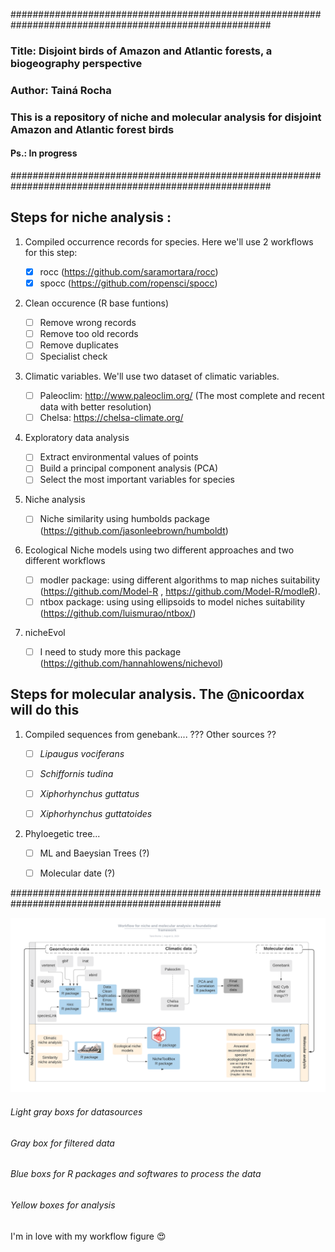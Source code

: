 #######################################################################################################
### Title: Disjoint birds of Amazon and Atlantic forests, a biogeography perspective
### Author: Tainá Rocha
### This is a repository of niche and molecular analysis for disjoint Amazon and Atlantic forest birds
#### Ps.: In progress
#######################################################################################################

										
## Steps for niche analysis :

1. Compiled occurrence records for species. Here we'll use 2 workflows for this step:

    - [x] rocc (https://github.com/saramortara/rocc)  
    - [x] spocc (https://github.com/ropensci/spocc)
    
2. Clean occurence (R base funtions)  

    - [ ] Remove wrong records
    - [ ] Remove too old records
    - [ ] Remove duplicates  
    - [ ] Specialist check
    
3. Climatic variables. We'll use two dataset of climatic variables.
 
    - [ ] Paleoclim: http://www.paleoclim.org/ (The most complete and recent data with better resolution)
    - [ ] Chelsa: https://chelsa-climate.org/ 
    
4. Exploratory data analysis 

    - [ ]  Extract environmental values of points 
    - [ ]  Build a principal component analysis (PCA)
    - [ ]  Select the most important variables for species
      
5. Niche analysis 

    - [ ]  Niche similarity using humbolds package (https://github.com/jasonleebrown/humboldt)
      
6. Ecological Niche models using two different approaches and two different workflows

    - [ ] modler package: using different algorithms to map niches suitability  (https://github.com/Model-R , https://github.com/Model-R/modleR).      
    - [ ] ntbox package: using using ellipsoids to model niches suitability (https://github.com/luismurao/ntbox/)
      
 7. nicheEvol
 
    - [ ] I need to study more this package (https://github.com/hannahlowens/nichevol)
      
## Steps for molecular analysis.  The @nicoordax will do this

1. Compiled sequences from genebank.... ??? Other sources ??

    - [ ] *Lipaugus vociferans*
    - [ ] *Schiffornis tudina*
    - [ ] *Xiphorhynchus guttatus*
    - [ ] *Xiphorhynchus guttatoides* 
     

2. Phyloegetic tree... 

    - [ ] ML and Baeysian Trees (?)
    - [ ] Molecular date (?)
    
    
     
##############################################################################################


![](docs/wf_fw.png)



###### Light gray boxs for datasources
###### Gray box for filtered data
###### Blue boxs for R packages and softwares to process the data
###### Yellow boxes for analysis

I'm in love with my workflow figure :heart_eyes:
